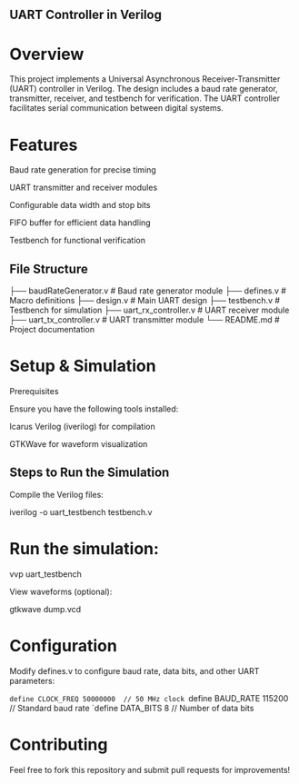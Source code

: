 ## UART Controller in Verilog

# Overview

This project implements a Universal Asynchronous Receiver-Transmitter (UART) controller in Verilog. The design includes a baud rate generator, transmitter, receiver, and testbench for verification. The UART controller facilitates serial communication between digital systems.

# Features

Baud rate generation for precise timing

UART transmitter and receiver modules

Configurable data width and stop bits

FIFO buffer for efficient data handling

Testbench for functional verification

## File Structure

├── baudRateGenerator.v     # Baud rate generator module
├── defines.v               # Macro definitions
├── design.v                # Main UART design
├── testbench.v             # Testbench for simulation
├── uart_rx_controller.v    # UART receiver module
├── uart_tx_controller.v    # UART transmitter module
└── README.md               # Project documentation

# Setup & Simulation

Prerequisites

Ensure you have the following tools installed:

Icarus Verilog (iverilog) for compilation

GTKWave for waveform visualization

## Steps to Run the Simulation

Compile the Verilog files:

iverilog -o uart_testbench testbench.v

# Run the simulation:

vvp uart_testbench

View waveforms (optional):

gtkwave dump.vcd

# Configuration

Modify defines.v to configure baud rate, data bits, and other UART parameters:

`define CLOCK_FREQ 50000000  // 50 MHz clock
`define BAUD_RATE  115200    // Standard baud rate
`define DATA_BITS  8         // Number of data bits

# Contributing

Feel free to fork this repository and submit pull requests for improvements!
